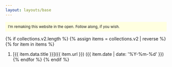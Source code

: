 ```yaml
---
layout: layouts/base
---
```


<p style="background:lightyellow; font-size:smaller; margin:0; padding:0.5rem">
  I’m remaking this website in the open. Follow along, if you wish.
</p>

{% if collections.v2.length %}
  {% assign items = collections.v2 | reverse %}
  {% for item in items %}
1. [{{ item.data.title }}]({{ item.url }}) ({{ item.date | date: '%Y-%m-%d' }})
  {% endfor %}
{% endif %}